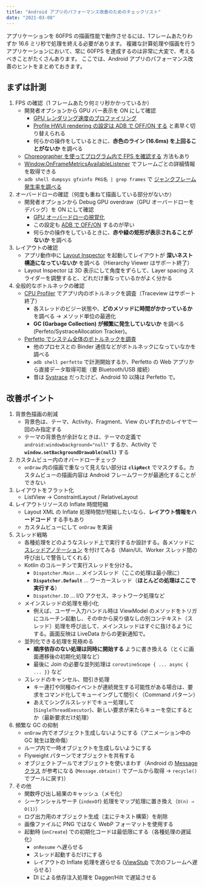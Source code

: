 ```yaml
---
title: "Android アプリのパフォーマンス改善のためのチェックリスト"
date: "2021-03-08"
---
```


アプリケーションを 60FPS の描画性能で動作させるには、1フレームあたりわずか 16.6 ミリ秒で処理を終える必要があります。
複雑な計算処理や描画を行うアプリケーションにおいて、常に 60FPS を達成するのは非常に大変で、考えるべきことがたくさんあります。
ここでは、Android アプリのパフォーマンス改善のヒントをまとめておきます。


まずは計測
----

1. FPS の確認（1 フレームあたり何ミリ秒かかっているか）
    - 開発者オプションから GPU バー表示を ON にして確認
        - [GPU レンダリング速度のプロファイリング](https://developer.android.com/topic/performance/rendering/inspect-gpu-rendering?hl=ja)
        - [Profile HWUI rendering の設定は ADB で OFF/ON する](http://localhost:4000/android/tools/adb-debug-options.html) と素早く切り替えられる
        - 何らかの操作をしているときに、__赤色のライン (16.6ms) を上回ることがないか__ を調べる
    - [Choreographer を使ってプログラム内で FPS を確認する](../fw/fps.html) 方法もあり
    - [Window.OnFrameMetricsAvailableListener](https://developer.android.com/reference/kotlin/android/view/Window.OnFrameMetricsAvailableListener?hl=ja) でフレームごとの詳細情報を取得できる
    - `adb shell dumpsys gfxinfo PKG名 | grep frames` で [ジャンクフレーム発生率を調べる](../tools/janky-frames.html)
1. オーバードローの確認（何度も重ねて描画している部分がないか）
    - 開発者オプションから Debug GPU overdraw（GPU オーバードローをデバッグ）を ON にして確認
        - [GPU オーバードローの視覚化](https://developer.android.com/topic/performance/rendering/inspect-gpu-rendering?hl=ja#debug_overdraw)
        - この設定も [ADB で OFF/ON](http://localhost:4000/android/tools/adb-debug-options.html) するのが早い
        - 何らかの操作をしているときに、__赤や緑の矩形が表示されることがないか__ を調べる
1. レイアウトの確認
    - アプリ動作中に [Layout Inspector](https://developer.android.com/studio/debug/layout-inspector?hl=ja) を起動してレイアウトが __深いネスト構造になっていないか__ を調べる（Hierarchy Viewer はサポート終了）
    - Layout Inspector は 3D 表示にして角度をずらして、Layer spacing スライダーを調整すると、どれだけ重なっているかがよく分かる
1. 全般的なボトルネックの確認
    - [CPU Profiler](https://developer.android.com/studio/profile/cpu-profiler?hl=ja) でアプリ内のボトルネックを調査（Traceview はサポート終了）
        - 各スレッドのビジー状態や、__どのメソッドに時間がかかっているか__ を調べる → メソッド単位の最適化
        - __GC (Garbage Collection) が頻繁に発生していないか__ を調べる (Perfeto/SystraceAllocation Tracker)。
    - [Perfetto でシステム全体のボトルネックを調査](../tools/perfetto.html)
        - 他のプロセスとの Binder 通信などがボトルネックになっていなかを調べる
        - `adb shell perfetto` で計測開始するか、Perfetto の Web アプリから直接データ取得可能（要 Bluetooth/USB 接続）
        - 昔は [Systrace](https://developer.android.com/topic/performance/tracing/command-line?hl=ja) だったけど、Android 10 以降は Perfetto で。


改善ポイント
----

1. 背景色描画の削減
    - 背景色は、テーマ、Activity、Fragment、View のいずれかのレイヤで一回のみ指定する
    - テーマの背景色が余計なときは、テーマの定義で `android:windowbackground="null"` するか、Activity で __`window.setBackgroundDrawable(null)`__ する
1. カスタムビュー内のオバードローチェック
    - `onDraw` 内の描画で重なって見えない部分は __`clipRect`__ でマスクする。カスタムビューの描画内容は Android フレームワークが最適化することができない
1. レイアウトをフラット化
    - ListView → ConstraintLayout / RelativeLayout
1. レイアウトリソースの Inflate 時間短縮
    - Layout XML の Inflate 処理時間が短縮したいなら、__レイアウト情報をハードコード__ する手もあり
    - カスタムビューにして `onDraw` を実装
1. スレッド戦略
    - 各種処理をどのようなスレッド上で実行するか設計する。各メソッドに [スレッドアノテーション](https://developer.android.com/studio/write/annotations?hl=ja#thread-annotations) を付けてみる（Main/UI、Worker スレッド間の呼び出しで警告してくれる）
    - Kotlin のコルーチンで実行スレッドを分ける。
        - `Dispatcher.Main` ... メインスレッド（ここの処理は最小限に）
        - __`Dispatcher.Default`__ ... ワーカースレッド（__ほとんどの処理はここで実行する__）
        - `Dispatcher.IO` ... I/O アクセス、ネットワーク処理など
    - メインスレッドの処理を極小化
        - 例えば、ユーザー入力ハンドル時は ViewModel のメソッドをトリガにコルーチン起動し、その中から戻り値なしの別コンテキスト（スレッド）処理を呼び出して、メインスレッドはすぐに抜けるようにする。画面反映は LiveData からの更新通知で。
    - 並列化できる処理を見極める
        - __順序依存のない処理は同時に開始する__ ように書き換える（とくに画面遷移後の初期化処理など）
        - 最後に Join の必要な並列処理は `coroutineScope { ... async { ... }}` など
    - スレッドのキャンセル、間引き処理
        - キー連打や同種のイベントが連続発生する可能性がある場合は、要求をコマンド化してキューイングして間引く（Command パターン）
        - あえてシングルスレッドでキュー処理して (`SingleThreadExecutor`)、新しい要求が来たらキューを空にするとか（最新要求だけ処理）
1. 頻繁な GC の抑制
    - `onDraw` 内でオブジェクト生成しないようにする（アニメーション中の GC 発生は致命傷）
    - ループ内で一時オブジェクトを生成しないようにする
    - Flyweight パターンでオブジェクトを共有する
    - オブジェクトプールでオブジェクトを使いまわす（Android の [Message クラス](https://developer.android.com/reference/android/os/Message) が参考になる (`Message.obtain()` でプールから取得 → `recycle()` でプールに戻す)）
1. その他
    - 関数呼び出し結果のキャッシュ（メモ化）
    - シーケンシャルサーチ (`indexOf`) 処理をマップ処理に置き換え（`O(n) → O(1)`）
    - ログ出力用のオブジェクト生成（主にテキスト構築）を削除
    - 画像ファイルに PNG ではなく WebP フォーマットを使用する
    - 起動時 (`onCreate`) での初期化コードは最低限にする（各種処理の遅延化）
        - `onResume` へ遅らせる
        - スレッド起動するだけにする
        - レイアウトの Inflate 処理を遅らせる ([ViewStub](https://developer.android.com/reference/android/view/ViewStub) で次のフレームへ遅らせる）
        - DI による依存注入処理を Dagger/Hilt で遅延させる

